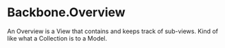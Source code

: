 Backbone.Overview
=================

An Overview is a View that contains and keeps track of sub-views. Kind of like what a Collection is to a Model.

